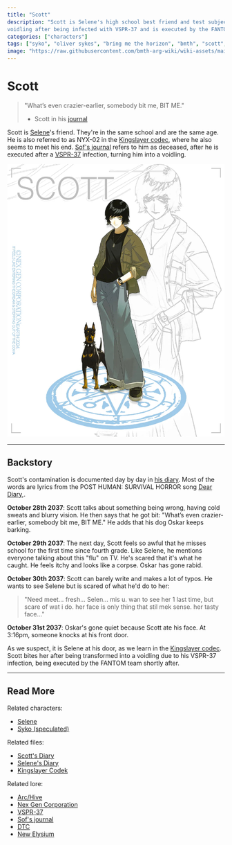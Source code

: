 ```yaml
---
title: "Scott"
description: "Scott is Selene's high school best friend and test subject NYX-02 from Nex Gen. He turns into a 
voidling after being infected with VSPR-37 and is executed by the FANTOM team."
categories: ["characters"]
tags: ["syko", "oliver sykes", "bring me the horizon", "bmth", "scott", "oskar", "dear diary"]
image: "https://raw.githubusercontent.com/bmth-arg-wiki/wiki-assets/main/characters/scott/scott-300x300.png"
---
```

# Scott

> "What’s even crazier-earlier, somebody bit me, BIT ME."
> 
> - Scott in his [journal](../for-sof/scott_personal_journal)

Scott is [Selene](selene)'s friend. They're in the same school and are the same age. 
He is also referred to as NYX-02 in the [Kingslayer codec](../for-sof/kingslayercodec), where he also 
seems to meet his end. [Sof's journal](../website/journal) refers to him as deceased, after he is executed after a 
[VSPR-37](../lore/vspr37) infection, turning him into a voidling.

![Scott character art from the access card](https://raw.githubusercontent.com/bmth-arg-wiki/wiki-assets/main/characters/scott/scott-access-card.png)

***

## Backstory

Scott's contamination is documented day by day in [his diary](../for-sof/scott_personal_journal).
Most of the words are lyrics from the POST HUMAN: SURVIVAL HORROR song [Dear Diary,](../music/song-dear-diary).

**October 28th 2037**:
Scott talks about something being wrong, having cold sweats and blurry vision.
He then says that he got bit: "What’s even crazier-earlier, somebody bit me, BIT ME."
He adds that his dog Oskar keeps barking.

**October 29th 2037**:
The next day, Scott feels so awful that he misses school for the first time since fourth grade.
Like Selene, he mentions everyone talking about this "flu" on TV.
He's scared that it's what he caught. He feels itchy and looks like a corpse.
Oskar has gone rabid.

**October 30th 2037**:
Scott can barely write and makes a lot of typos.
He wants to see Selene but is scared of what he'd do to her:

> "Need meet… fresh… Selen… mis u.
> wan to see her 1 last time, but scare of wat i do.
> her face is only thing that stil mek sense. her tasty face…"

**October 31st 2037**:
Oskar's gone quiet because Scott ate his face. At 3:16pm, someone knocks at his front door.

As we suspect, it is Selene at his door, as we learn in the [Kingslayer codec](../for-sof/kingslayercodec). 
Scott bites her after being transformed into a voidling due to his VSPR-37 infection, being executed by the FANTOM 
team shortly after.

***

## Read More

Related characters:

- [Selene](selene)
- [Syko (speculated)](syko)

Related files:

- [Scott's Diary](../for-sof/scott_personal_journal)
- [Selene's Diary](../for-sof/selene_personal_journal)
- [Kingslayer Codek](../for-sof/kingslayercodec)

Related lore:

- [Arc/Hive](../lore/archive)
- [Nex Gen Corporation](../lore/nex-gen-corporation)
- [VSPR-37](../lore/vspr37)
- [Sof's journal](../website/journal)
- [DTC](../lore/dtc)
- [New Elysium](../lore/new-elysium)